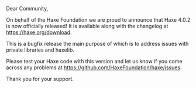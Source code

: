 Dear Community,

On behalf of the Haxe Foundation we are proud to announce that Haxe 4.0.2 is now officially released! It is available along with the changelog at <https://haxe.org/download>.

This is a bugfix release the main purpose of which is to address issues with private libraries and haxelib.

Please test your Haxe code with this version and let us know if you come across any problems at <https://github.com/HaxeFoundation/haxe/issues>.

Thank you for your support.